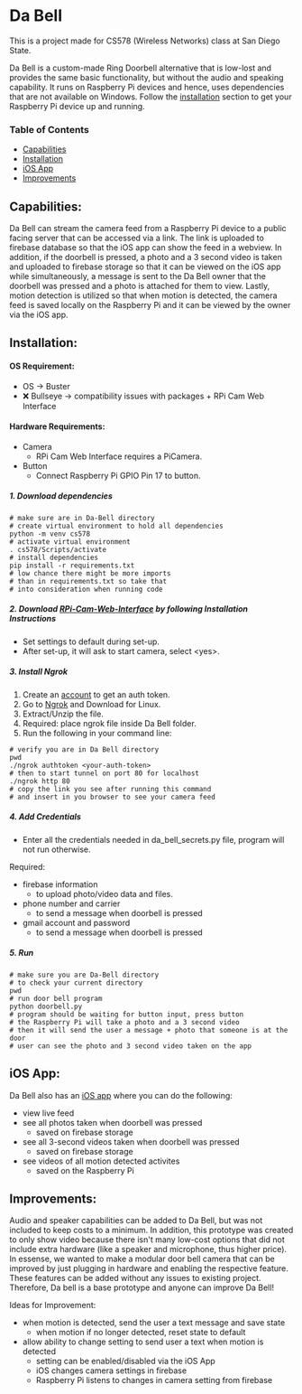 # Da Bell
This is a project made for CS578 (Wireless Networks) class at San Diego State.

Da Bell is a custom-made Ring Doorbell alternative that is low-lost and provides the same basic functionality, but without the audio and speaking capability. It runs on Raspberry Pi devices and hence, uses dependencies that are not available on Windows. Follow the [installation](#installation) section to get your Raspberry Pi device up and running.

### Table of Contents
- [Capabilities](#capabilities)
- [Installation](#installation)
- [iOS App](#ios-app)
- [Improvements](#improvements)

## Capabilities:

Da Bell can stream the camera feed from a Raspberry Pi device to a public facing server that can be accessed via a link. The link is uploaded to firebase database so that the iOS app can show the feed in a webview. In addition, if the doorbell is pressed, a photo and a 3 second video is taken and uploaded to firebase storage so that it can be viewed on the iOS app while simultaneously, a message is sent to the Da Bell owner that the doorbell was pressed and a photo is attached for them to view. Lastly, motion detection is utilized so that when motion is detected, the camera feed is saved locally on the Raspberry Pi and it can be viewed by the owner via the iOS app. 

## Installation:

#### OS Requirement:
- OS &#8594; Buster
- ❌ Bullseye &#8594; compatibility issues with packages + RPi Cam Web Interface

#### Hardware Requirements:
- Camera
  - RPi Cam Web Interface requires a PiCamera. 
- Button
  - Connect Raspberry Pi GPIO Pin 17 to button.

##### 1. Download dependencies
```shell
# make sure are in Da-Bell directory
# create virtual environment to hold all dependencies
python -m venv cs578
# activate virtual environment
. cs578/Scripts/activate
# install dependencies
pip install -r requirements.txt
# low chance there might be more imports 
# than in requirements.txt so take that 
# into consideration when running code
```

##### 2. Download [RPi-Cam-Web-Interface](https://elinux.org/RPi-Cam-Web-Interface#Installation_Instructions) by following Installation Instructions
- Set settings to default during set-up.
- After set-up, it will ask to start camera, select \<yes\>.

##### 3. Install Ngrok
1. Create an [account](https://ngrok.com/) to get an auth token.
2. Go to [Ngrok](https://ngrok.com/download) and Download for Linux.
3. Extract/Unzip the file.
4. Required: place ngrok file inside Da Bell folder.
5. Run the following in your command line:
```shell
# verify you are in Da Bell directory
pwd
./ngrok authtoken <your-auth-token>
# then to start tunnel on port 80 for localhost
./ngrok http 80
# copy the link you see after running this command 
# and insert in you browser to see your camera feed
```

##### 4. Add Credentials
- Enter all the credentials needed in da_bell_secrets.py file, program will not run otherwise.  

Required:  
- firebase information
  - to upload photo/video data and files.
- phone number and carrier
  - to send a message when doorbell is pressed
- gmail account and password
  - to send a message when doorbell is pressed

##### 5. Run
```shell
# make sure you are Da-Bell directory
# to check your current directory
pwd
# run door bell program
python doorbell.py
# program should be waiting for button input, press button
# the Raspberry Pi will take a photo and a 3 second video
# then it will send the user a message + photo that someone is at the door
# user can see the photo and 3 second video taken on the app
```
##

## iOS App:

Da Bell also has an [iOS app](https://github.com/CollinLTT/CS578-Da-Bell) where you can do the following:
- view live feed
- see all photos taken when doorbell was pressed 
  - saved on firebase storage
- see all 3-second videos taken when doorbell was pressed 
  - saved on firebase storage
- see videos of all motion detected activites
  - saved on the Raspberry Pi
  
## Improvements:

Audio and speaker capabilities can be added to Da Bell, but was not included to keep costs to a minimum. In addition, this prototype was created to only show video because there isn't many low-cost options that did not include extra hardware (like a speaker and microphone, thus higher price). In essense, we wanted to make a modular door bell camera that can be improved by just plugging in hardware and enabling the respective feature. These features can be added without any issues to existing project. Therefore, Da bell is a base prototype and anyone can improve Da Bell!

Ideas for Improvement:
 - when motion is detected, send the user a text message and save state
   - when motion if no longer detected, reset state to default
 - allow ability to change setting to send user a text when motion is detected
     - setting can be enabled/disabled via the iOS App
     - iOS changes camera settings in firebase
     - Raspberry Pi listens to changes in camera setting from firebase
